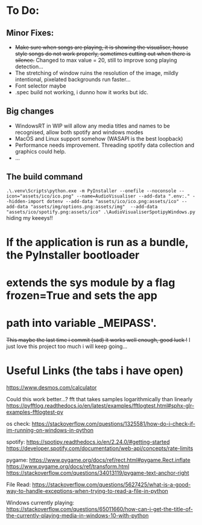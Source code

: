 # To Do:
## Minor Fixes:
- ~~Make sure when songs are playing, it is showing the visualiser, house style songs do not work properly, sometimes cutting out when there is silence.~~ Changed to max value = 20, still to improve song playing detection...
- The stretching of window ruins the resolution of the image, mildly intentional, pixelated backgrounds run faster...
- Font selector maybe
- .spec build not working, i dunno how it works but idc.
## Big changes
- WindowsRT in WIP will allow any media titles and names to be recognised, allow both spotify and windows modes
- MacOS and Linux support somehow (WASAPI is the best loopback)
- Performance needs improvement. Threading spotify data collection and graphics could help.
- ...


## The build command
`.\.venv\Scripts\python.exe -m PyInstaller --onefile --noconsole --icon="assets/ico/ico.png" --name=AudioVisualiser --add-data ".env:." --hidden-import dotenv --add-data "assets/ico/ico.png:assets/ico" --add-data "assets/img/options.png:assets/img"  --add-data "assets/ico/spotify.png:assets/ico" .\AudioVisualiserSpotipyWindows.py`
hiding my keeeys!!

# If the application is run as a bundle, the PyInstaller bootloader
# extends the sys module by a flag frozen=True and sets the app 
# path into variable _MEIPASS'.

~~This maybe the last time i commit (sad) it works well enough, good luck !~~ I just love this project too much i will keep going...

# Useful Links (the tabs i have open)
https://www.desmos.com/calculator

Could this work better...? fft that takes samples logarithmically than linearly
https://pyfftlog.readthedocs.io/en/latest/examples/fftlogtest.html#sphx-glr-examples-fftlogtest-py

os check:
https://stackoverflow.com/questions/1325581/how-do-i-check-if-im-running-on-windows-in-python

spotify:
https://spotipy.readthedocs.io/en/2.24.0/#getting-started
https://developer.spotify.com/documentation/web-api/concepts/rate-limits

pygame:
https://www.pygame.org/docs/ref/rect.html#pygame.Rect.inflate
https://www.pygame.org/docs/ref/transform.html
https://stackoverflow.com/questions/34013119/pygame-text-anchor-right

File Read:
https://stackoverflow.com/questions/5627425/what-is-a-good-way-to-handle-exceptions-when-trying-to-read-a-file-in-python

Windows currently playing:
https://stackoverflow.com/questions/65011660/how-can-i-get-the-title-of-the-currently-playing-media-in-windows-10-with-python

